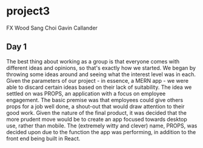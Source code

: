 # project3

FX Wood
Sang Choi
Gavin Callander

## Day 1
The best thing about working as a group is that everyone comes with different ideas and opinions, so that's exactly how we started.
We began by throwing some ideas around and seeing what the interest level was in each. Given the parameters of our project - in essence, a MERN app - we were able to discard certain ideas based on their lack of suitability.
The idea we settled on was PROPS, an application with a focus on employee engagement. The basic premise was that employees could give others props for a job well done, a shout-out that would draw attention to their good work.
Given the nature of the final product, it was decided that the more prudent move would be to create an app focused towards desktop use, rather than mobile. The (extremely witty and clever) name, PROPS, was decided upon due to the function the app was performing, in addition to the front end being built in React. 
